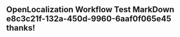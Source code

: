 <properties
ms.topic="hero-topic"
ms.test1="hero-topic"
ms.test2="test"/>

## OpenLocalization Workflow Test MarkDown e8c3c21f-132a-450d-9960-6aaf0f065e45 thanks!
